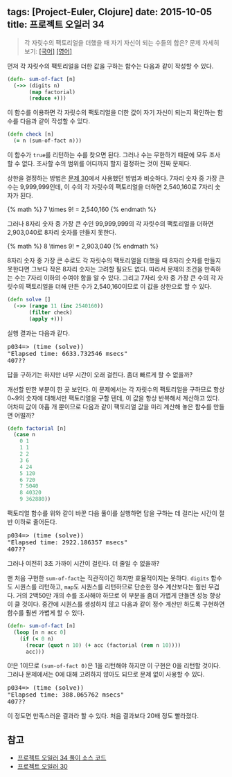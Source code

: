 tags: [Project-Euler, Clojure]
date: 2015-10-05
title: 프로젝트 오일러 34
---
> 각 자릿수의 팩토리얼을 더했을 때 자기 자신이 되는 수들의 합은?
> 문제 자세히 보기: [[국어]](http://euler.synap.co.kr/prob_detail.php?id=34) [[영어]](https://projecteuler.net/problem=34)

먼저 각 자릿수의 팩토리얼을 더한 값을 구하는 함수는 다음과 같이 작성할 수 있다.<!--more-->

```clojure
(defn- sum-of-fact [n]
  (->> (digits n)
       (map factorial)
       (reduce +)))
```

이 함수를 이용하면 각 자릿수의 팩토리얼을 더한 값이 자기 자신이 되는지 확인하는 함수를 다음과 같이 작성할 수 있다.

```clojure
(defn check [n]
  (= n (sum-of-fact n)))
```

이 함수가 `true`를 리턴하는 수를 찾으면 된다. 그러나 수는 무한하기 때문에 모두 조사할 수 없다. 조사할 수의 범위를 어디까지 할지 결정하는 것이 진짜 문제다.

상한을 결정하는 방법은 [문제 30](/2015/project-euler-030/)에서 사용했던 방법과 비슷하다. 7자리 숫자 중 가장 큰 수는 9,999,999인데, 이 수의 각 자릿수의 팩토리얼을 더하면 2,540,160로 7자리 숫자가 된다.

{% math %}
7 \times 9! = 2,540,160
{% endmath %}

그러나 8자리 숫자 중 가장 큰 수인 99,999,999의 각 자릿수의 팩토리얼을 더하면 2,903,040로 8자리 숫자를 만들지 못한다.

{% math %}
8 \times 9! = 2,903,040
{% endmath %}

8자리 숫자 중 가장 큰 수로도 각 자릿수의 팩토리얼을 더했을 때 8자리 숫자를 만들지 못한다면 그보다 작은 8자리 숫자는 고려할 필요도 없다. 따라서 문제의 조건을 만족하는 수는 7자리 이하의 수여야 함을 알 수 있다. 그리고 7자리 숫자 중 가장 큰 수의 각 자릿수의 팩토리얼을 더해 만든 수가 2,540,160이므로 이 값을 상한으로 할 수 있다.

```clojure
(defn solve []
  (->> (range 11 (inc 2540160))
       (filter check)
       (apply +)))
```

실행 결과는 다음과 같다.

<pre class="console">p034=> (time (solve))
"Elapsed time: 6633.732546 msecs"
407??
</pre>

답을 구하기는 하지만 너무 시간이 오래 걸린다. 좀더 빠르게 할 수 없을까?

개선할 만한 부분이 한 곳 보인다. 이 문제에서는 각 자릿수의 팩토리얼을 구하므로 항상 0~9의 숫자에 대해서만 팩토리얼을 구할 텐데, 이 값을 항상 반복해서 계산하고 있다. 어차피 값이 아홉 개 뿐이므로 다음과 같이 팩토리얼 값을 미리 계산해 놓은 함수를 만들면 어떨까?

```clojure
(defn factorial [n]
  (case n
    0 1
    1 1
    2 2
    3 6
    4 24
    5 120
    6 720
    7 5040
    8 40320
    9 362880))
```

팩토리얼 함수를 위와 같이 바꾼 다음 풀이를 실행하면 답을 구하는 데 걸리는 시간이 절반 이하로 줄어든다.

<pre class="console">p034=> (time (solve))
"Elapsed time: 2922.186357 msecs"
407??
</pre>

그러나 여전히 3초 가까이 시간이 걸린다. 더 줄일 수 없을까?

맨 처음 구현한 `sum-of-fact`는 직관적이긴 하지만 효율적이지는 못하다. `digits` 함수도 시퀀스를 리턴하고, `map`도 시퀀스를 리턴하므로 단순한 정수 계산보다는 훨씬 무겁다. 거의 2백50만 개의 수를 조사해야 하므로 이 부분을 좀더 가볍게 만들면 성능 향상이 클 것이다. 중간에 시퀀스를 생성하지 않고 다음과 같이 정수 계산만 하도록 구현하면 함수를 훨씬 가볍게 할 수 있다.

```clojure
(defn- sum-of-fact [n]
  (loop [n n acc 0]
    (if (< 0 n)
      (recur (quot n 10) (+ acc (factorial (rem n 10))))
      acc)))
```

0!은 1이므로 `(sum-of-fact 0)`은 1을 리턴해야 하지만 이 구현은 0을 리턴할 것이다. 그러나 문제에서는 0에 대해 고려하지 않아도 되므로 문제 없이 사용할 수 있다.

<pre class="console">p034=> (time (solve))
"Elapsed time: 388.065762 msecs"
407??
</pre>

이 정도면 만족스러운 결과라 할 수 있다. 처음 결과보다 20배 정도 빨라졌다.

## 참고
* [프로젝트 오일러 34 풀이 소스 코드](https://github.com/ntalbs/euler/blob/master/src/p034.clj)
* [프로젝트 오일러 30](/2015/project-euler-030/)
